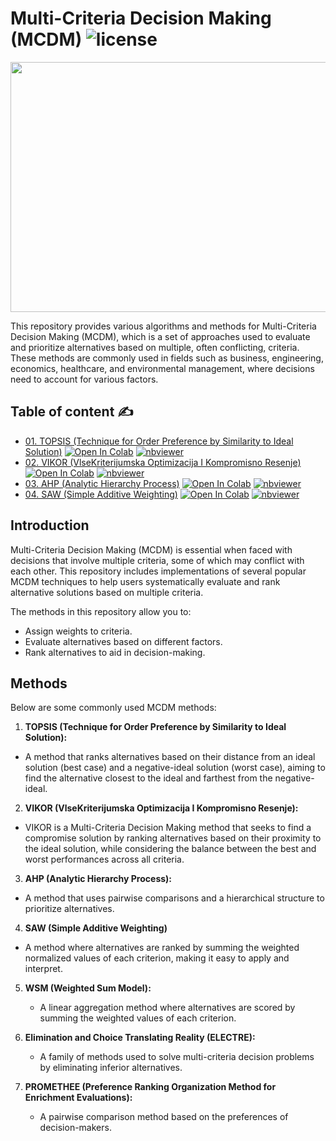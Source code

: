 # Multi-Criteria Decision Making (MCDM) ![license](https://img.shields.io/github/license/Pegah-Ardehkhani/Multi-Criteria-Decision-Making.svg)

<p align="center"> 
  <img width="700" height="400" src="https://i.ytimg.com/vi/7OoKJHvsUbo/maxresdefault.jpg"> 
</p>

This repository provides various algorithms and methods for Multi-Criteria Decision Making (MCDM), which is a set of approaches used to evaluate and prioritize alternatives based on multiple, often conflicting, criteria. These methods are commonly used in fields such as business, engineering, economics, healthcare, and environmental management, where decisions need to account for various factors.

## Table of content ✍️

- [01. TOPSIS (Technique for Order Preference by Similarity to Ideal Solution)](https://github.com/Pegah-Ardehkhani/Multi-Criteria-Decision-Making/tree/main/01.%20TOPSIS) <a href="https://colab.research.google.com/github/Pegah-Ardehkhani/Multi-Criteria-Decision-Making/blob/main/01.%20TOPSIS/TOPSIS.ipynb" target="_parent\"><img src="https://colab.research.google.com/assets/colab-badge.svg" alt="Open In Colab"/></a> [![nbviewer](https://img.shields.io/badge/render-nbviewer-orange.svg)](https://nbviewer.org/github/Pegah-Ardehkhani/Multi-Criteria-Decision-Making/blob/main/01.%20TOPSIS/TOPSIS.ipynb)
- [02. VIKOR (VlseKriterijumska Optimizacija I Kompromisno Resenje)](https://github.com/Pegah-Ardehkhani/Multi-Criteria-Decision-Making/tree/main/02.%20VIKOR) <a href="https://colab.research.google.com/github/Pegah-Ardehkhani/Multi-Criteria-Decision-Making/blob/main/02.%20VIKOR/VIKOR.ipynb" target="_parent\"><img src="https://colab.research.google.com/assets/colab-badge.svg" alt="Open In Colab"/></a> [![nbviewer](https://img.shields.io/badge/render-nbviewer-orange.svg)](https://nbviewer.org/github/Pegah-Ardehkhani/Multi-Criteria-Decision-Making/blob/main/02.%20VIKOR/VIKOR.ipynb)
- [03. AHP (Analytic Hierarchy Process)](https://github.com/Pegah-Ardehkhani/Multi-Criteria-Decision-Making/tree/main/03.%20AHP) <a href="https://colab.research.google.com/github/Pegah-Ardehkhani/Multi-Criteria-Decision-Making/blob/main/03.%20AHP/AHP.ipynb" target="_parent\"><img src="https://colab.research.google.com/assets/colab-badge.svg" alt="Open In Colab"/></a> [![nbviewer](https://img.shields.io/badge/render-nbviewer-orange.svg)](https://nbviewer.org/github/Pegah-Ardehkhani/Multi-Criteria-Decision-Making/blob/main/03.%20AHP/AHP.ipynb)
- [04. SAW (Simple Additive Weighting)](https://github.com/Pegah-Ardehkhani/Multi-Criteria-Decision-Making/tree/main/04.%20SAW) <a href="https://colab.research.google.com/github/Pegah-Ardehkhani/Multi-Criteria-Decision-Making/blob/main/04.%20SAW/SAW.ipynb" target="_parent\"><img src="https://colab.research.google.com/assets/colab-badge.svg" alt="Open In Colab"/></a> [![nbviewer](https://img.shields.io/badge/render-nbviewer-orange.svg)](https://nbviewer.org/github/Pegah-Ardehkhani/Multi-Criteria-Decision-Making/blob/main/04.%20SAW/SAW.ipynb)

## Introduction

Multi-Criteria Decision Making (MCDM) is essential when faced with decisions that involve multiple criteria, some of which may conflict with each other. This repository includes implementations of several popular MCDM techniques to help users systematically evaluate and rank alternative solutions based on multiple criteria.

The methods in this repository allow you to:

- Assign weights to criteria.
- Evaluate alternatives based on different factors.
- Rank alternatives to aid in decision-making.

## Methods

Below are some commonly used MCDM methods:

1. **TOPSIS (Technique for Order Preference by Similarity to Ideal Solution):**
 - A method that ranks alternatives based on their distance from an ideal solution (best case) and a negative-ideal solution (worst case), aiming to find the alternative closest to the ideal and farthest from the negative-ideal.

2. **VIKOR (VlseKriterijumska Optimizacija I Kompromisno Resenje):**
 - VIKOR is a Multi-Criteria Decision Making method that seeks to find a compromise solution by ranking alternatives based on their proximity to the ideal solution, while considering the balance between the best and worst performances across all criteria.

3. **AHP (Analytic Hierarchy Process):**
 - A method that uses pairwise comparisons and a hierarchical structure to prioritize alternatives.

4. **SAW (Simple Additive Weighting)**
 - A method where alternatives are ranked by summing the weighted normalized values of each criterion, making it easy to apply and interpret.
   
5. **WSM (Weighted Sum Model):**
   - A linear aggregation method where alternatives are scored by summing the weighted values of each criterion.

6. **Elimination and Choice Translating Reality (ELECTRE):**
   - A family of methods used to solve multi-criteria decision problems by eliminating inferior alternatives.

7. **PROMETHEE (Preference Ranking Organization Method for Enrichment Evaluations):**
   - A pairwise comparison method based on the preferences of decision-makers.
